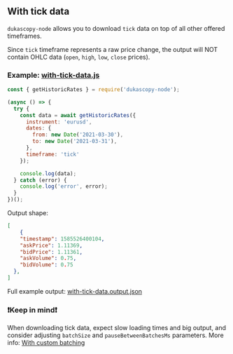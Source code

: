 ## With tick data

`dukascopy-node` allows you to download `tick` data on top of all other offered timeframes.

Since `tick` timeframe represents a raw price change, the output will NOT contain OHLC data (`open`, `high`, `low`, `close` prices).

### Example: [with-tick-data.js](https://github.com/Leo4815162342/dukascopy-tools/blob/master/packages/dukascopy-node/examples/with-tick-data/with-tick-data.js)

```javascript
const { getHistoricRates } = require('dukascopy-node');

(async () => {
  try {
    const data = await getHistoricRates({
      instrument: 'eurusd',
      dates: {
        from: new Date('2021-03-30'),
        to: new Date('2021-03-31'),
      },
      timeframe: 'tick'
    });

    console.log(data);
  } catch (error) {
    console.log('error', error);
  }
})();
```

Output shape:

```json
[
    {
    "timestamp": 1585526400104,
    "askPrice": 1.11369,
    "bidPrice": 1.11361,
    "askVolume": 0.75,
    "bidVolume": 0.75
  },
]
```

Full example output: [with-tick-data.output.json](https://github.com/Leo4815162342/dukascopy-tools/blob/master/packages/dukascopy-node/examples/with-tick-data/with-tick-data.output.json)

 ### ❗Keep in mind❗

When downloading tick data, expect slow loading times and big output, and consider adjusting `batchSize` and `pauseBetweenBatchesMs` parameters. More info: [With custom batching](https://github.com/Leo4815162342/dukascopy-tools/blob/master/packages/dukascopy-node/examples/with-custom-batching)